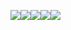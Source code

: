 ![](https://cdn.nlark.com/yuque/0/2025/jpeg/61414303/1760961705519-731d6e90-99ac-4b83-a675-a56d34eb3121.jpeg)![](https://cdn.nlark.com/yuque/0/2025/jpeg/61414303/1760961705270-05afd74e-f53d-4e7b-bd55-e0953ab6cc5e.jpeg)![](https://cdn.nlark.com/yuque/0/2025/jpeg/61414303/1760961705258-d49ecd27-7b8c-41a0-9f54-82eeaddaa36b.jpeg)![](https://cdn.nlark.com/yuque/0/2025/jpeg/61414303/1760961705373-97c97f6d-10fc-465a-a542-e2332b738519.jpeg)![](https://cdn.nlark.com/yuque/0/2025/jpeg/61414303/1760961705310-c0e91d66-4043-4355-b77e-20ac98da11fa.jpeg)

